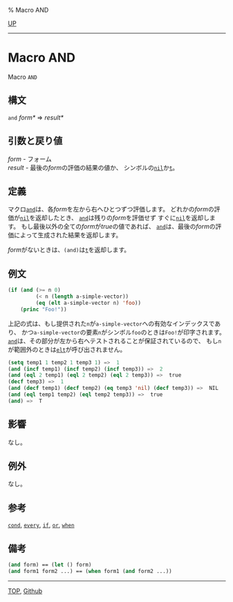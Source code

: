 % Macro AND

[UP](5.3.html)  

---

# Macro **AND**


Macro `AND`


## 構文

`and` *form\** => *result\**


## 引数と戻り値

*form* - フォーム  
*result* - 最後の*form*の評価の結果の値か、
シンボルの[`nil`](5.3.nil-variable.html)か[`t`](5.3.t-variable.html)。


## 定義

マクロ[`and`](5.3.and-macro.html)は、各*form*を左から右へひとつずつ評価します。
どれかの*form*の評価が[`nil`](5.3.nil-variable.html)を返却したとき、
[`and`](5.3.and-macro.html)は残りの*form*を評価せず
すぐに[`nil`](5.3.nil-variable.html)を返却します。
もし最後以外の全ての*form*が*true*の値であれば、
[`and`](5.3.and-macro.html)は、最後の*form*の評価によって生成された結果を返却します。

*form*がないときは、`(and)`は[`t`](5.3.t-variable.html)を返却します。


## 例文

```lisp
(if (and (>= n 0)
         (< n (length a-simple-vector))
         (eq (elt a-simple-vector n) 'foo))
    (princ "Foo!"))
```

上記の式は、もし提供された`n`が`a-simple-vector`への有効なインデックスであり、
かつ`a-simple-vector`の要素`n`がシンボル`foo`のときは`Foo!`が印字されます。
[`and`](5.3.and-macro.html)は、その部分が左から右へテストされることが保証されているので、
もし`n`が範囲外のときは[`elt`](17.3.elt.html)が呼び出されません。

```lisp
(setq temp1 1 temp2 1 temp3 1) =>  1 
(and (incf temp1) (incf temp2) (incf temp3)) =>  2 
(and (eql 2 temp1) (eql 2 temp2) (eql 2 temp3)) =>  true
(decf temp3) =>  1 
(and (decf temp1) (decf temp2) (eq temp3 'nil) (decf temp3)) =>  NIL 
(and (eql temp1 temp2) (eql temp2 temp3)) =>  true
(and) =>  T 
```


## 影響

なし。


## 例外

なし。


## 参考

[`cond`](5.3.cond.html),
[`every`](5.3.every.html),
[`if`](5.3.if.html),
[`or`](5.3.or-macro.html),
[`when`](5.3.when.html)


## 備考

```lisp
(and form) == (let () form)
(and form1 form2 ...) == (when form1 (and form2 ...))
```


---
[TOP](index.html),  [Github](https://github.com/nptcl/npt-japanese)

